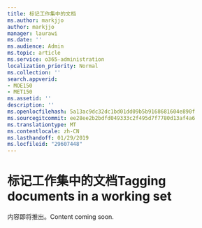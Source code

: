 ```yaml
---
title: 标记工作集中的文档
ms.author: markjjo
author: markjjo
manager: laurawi
ms.date: ''
ms.audience: Admin
ms.topic: article
ms.service: o365-administration
localization_priority: Normal
ms.collection: ''
search.appverid:
- MOE150
- MET150
ms.assetid: ''
description: ''
ms.openlocfilehash: 5a13ac9dc32dc1bd01dd09b5b9168681604e890f
ms.sourcegitcommit: ee28ee2b2bdfd049333c2f495d7f7780d13af4a6
ms.translationtype: MT
ms.contentlocale: zh-CN
ms.lasthandoff: 01/29/2019
ms.locfileid: "29607448"
---
```

# <a name="tagging-documents-in-a-working-set"></a><span data-ttu-id="3513c-102">标记工作集中的文档</span><span class="sxs-lookup"><span data-stu-id="3513c-102">Tagging documents in a working set</span></span>

<span data-ttu-id="3513c-103">内容即将推出。</span><span class="sxs-lookup"><span data-stu-id="3513c-103">Content coming soon.</span></span>